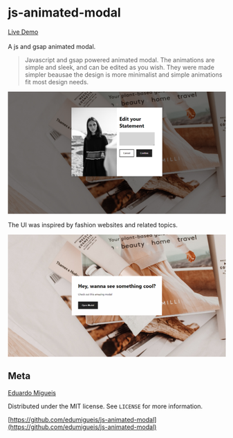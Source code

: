 # js-animated-modal
[Live Demo](https://edumigueis.github.io/js-animated-modal/)<br><br> A js and gsap animated modal.
> Javascript and gsap powered animated modal. The animations are simple and sleek, and can be edited as you wish. They were made simpler beausae the design is more minimalist and simple animations fit most design needs.

![](header.png)

The UI was inspired by fashion websites and related topics.

![](header2.png)

## Meta

[Eduardo Migueis](https://github.com/edumigueis)

Distributed under the MIT license. See ``LICENSE`` for more information.

[https://github.com/edumigueis/js-animated-modal](https://github.com/edumigueis/js-animated-modal)
